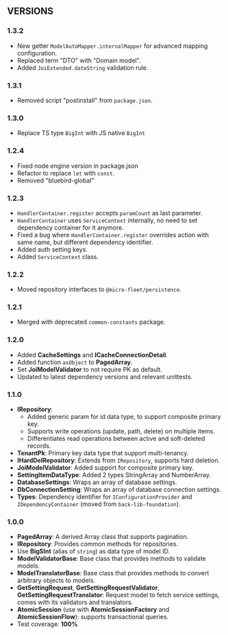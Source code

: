 ## VERSIONS

### 1.3.2
- New getter `ModelAutoMapper.internalMapper` for advanced mapping configuration.
- Replaced term "DTO" with "Domain model".
- Added `JoiExtended.dateString` validation rule.

### 1.3.1
- Removed script "postinstall" from `package.json`.

### 1.3.0
- Replace TS type `BigInt` with JS native `BigInt`

### 1.2.4
- Fixed node engine version in package.json
- Refactor to replace `let` with `const`.
- Removed "bluebird-global"

### 1.2.3
- `HandlerContainer.register` accepts `paramCount` as last parameter.
- `HandlerContainer` uses `ServiceContext` internally, no need to set dependency container for it anymore.
- Fixed a bug where `HandlerContainer.register` overrides action with same name, but different dependency identifier.
- Added auth setting keys.
- Added `ServiceContext` class.

### 1.2.2
- Moved repository interfaces to `@micro-fleet/persistence`.

### 1.2.1
- Merged with deprecated `common-constants` package.

### 1.2.0
- Added **CacheSettings** and **ICacheConnectionDetail**.
- Added function `asObject` to **PagedArray**.
- Set **JoiModelValidator** to not require PK as default.
- Updated to latest dependency versions and relevant unittests.

### 1.1.0

* **IRepository**: 
    - Added generic param for id data type, to support composite primary key.
    - Supports write operations (update, path, delete) on multiple items.
    - Differentiates read operations between active and soft-deleted records.
* **TenantPk**: Primary key data type that support multi-tenancy.
* **IHardDelRepository**: Extends from `IRepository`, supports hard deletion.
* **JoiModelValidator**: Added support for composite primary key.
* **SettingItemDataType**: Added 2 types StringArray and NumberArray.
* **DatabaseSettings**: Wraps an array of database settings.
* **DbConnectionSetting**: Wraps an array of database connection settings.
* **Types**: Dependency identifier for `IConfigurationProvider` and `IDependencyContainer` (moved from `back-lib-foundation`).

### 1.0.0

* **PagedArray<T>**: A derived Array class that supports pagination.
* **IRepository**: Provides common methods for repositories.
* Use **BigSInt** (alias of `string`) as data type of model ID.
* **ModelValidatorBase**: Base class that provides methods to validate models.
* **ModelTranslatorBase**: Base class that provides methods to convert arbitrary objects to models.
* **GetSettingRequest**, **GetSettingRequestValidator**, **GetSettingRequestTranslator**: Request model to fetch service settings, comes with its validators and translators.
* **AtomicSession** (use with **AtomicSessionFactory** and **AtomicSessionFlow**): supports transactional queries.
* Test coverage: **100%**